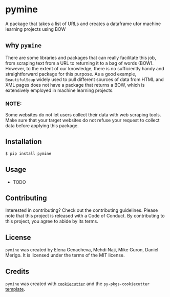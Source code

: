 # pymine

A package that takes a list of URLs and creates a dataframe ufor machine learning projects using  BOW

## why `pymine`
There are some libraries and packages that can really facilitate this job, from scraping text from a URL to returning it to a bag of words (BOW). However, to the extent of our knowledge, there is no sufficiently handy and straightforward package for this purpose. As a good example, `BeautifulSoup` widely used to pull different sources of data from HTML and XML pages does not have a package that returns a BOW, which is extensively employed in machine learning projects.

### NOTE:
Some websites do not let users collect their data with web scraping tools. Make sure that your target websites do not refuse your request to collect data before applying this package. 

## Installation

```bash
$ pip install pymine
```

## Usage

- TODO

## Contributing

Interested in contributing? Check out the contributing guidelines. Please note that this project is released with a Code of Conduct. By contributing to this project, you agree to abide by its terms.

## License

`pymine` was created by Elena Genacheva, Mehdi Naji, Mike Guron, Daniel Merigo. It is licensed under the terms of the MIT license.

## Credits

`pymine` was created with [`cookiecutter`](https://cookiecutter.readthedocs.io/en/latest/) and the `py-pkgs-cookiecutter` [template](https://github.com/py-pkgs/py-pkgs-cookiecutter).
